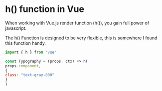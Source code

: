 # h() function in Vue

When working with Vue.js render function (h()), you gain full power of javascript. 

The h() Function is designed to be very flexible, this is somewhere I found this function handy.

```js
import { h } from 'vue'

const Typography = (props, ctx) => h(
props.component,
{
class: "text-gray-800"
}
)
```